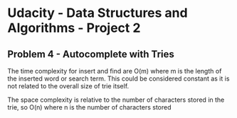 # Udacity - Data Structures and Algorithms - Project 2

## Problem 4 - Autocomplete with Tries

The time complexity for insert and find are O(m) where m is the length of the inserted word or search term. This could be
considered constant as it is not related to the overall size of trie itself.

The space complexity is relative to the number of characters stored in the trie, so O(n) where n is the number of characters stored




